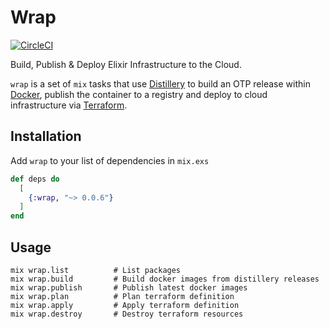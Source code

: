 # Wrap
[![CircleCI](https://circleci.com/gh/fremantle-capital/wrap.svg?style=svg)](https://circleci.com/gh/fremantle-capital/wrap)

Build, Publish & Deploy Elixir Infrastructure to the Cloud.

`wrap` is a set of `mix` tasks that use [Distillery](https://github.com/bitwalker/distillery) to 
build an OTP release within [Docker](https://www.docker.com/), publish the container to a registry and 
deploy to cloud infrastructure via [Terraform](https://www.terraform.io/).

## Installation

Add `wrap` to your list of dependencies in `mix.exs`

```elixir
def deps do
  [
    {:wrap, "~> 0.0.6"}
  ]
end
```

## Usage

```
mix wrap.list          # List packages
mix wrap.build         # Build docker images from distillery releases
mix wrap.publish       # Publish latest docker images
mix wrap.plan          # Plan terraform definition
mix wrap.apply         # Apply terraform definition
mix wrap.destroy       # Destroy terraform resources
```
